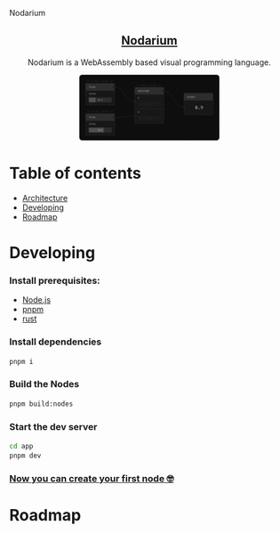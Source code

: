 Nodarium

<div align="center">

  <a href="https://nodes.max-richter.dev/"><h2 align="center">Nodarium</h2></a>

  <p align="center">
    Nodarium is a WebAssembly based visual programming language. 
  </p>

  <img src=".github/graphics/nodes.svg" width="50%"/>

</div>

# Table of contents

- [Architecture](./ARCHITECTURE.md)
- [Developing](#developing)
- [Roadmap](#roadmap)

# Developing

### Install prerequisites:

- [Node.js](https://nodejs.org/en/download)
- [pnpm](https://pnpm.io/installation)
- [rust](https://www.rust-lang.org/tools/install)

### Install dependencies

```bash
pnpm i
```

### Build the Nodes

```bash
pnpm build:nodes
```

### Start the dev server

```bash
cd app
pnpm dev
```

### [Now you can create your first node 🤓](./DEVELOPING_NODES.md)

# Roadmap
